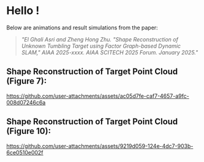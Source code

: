 # Hello !

Below are animations and result simulations from the paper:

>*"El Ghali Asri and Zheng Hong Zhu. "Shape Reconstruction of Unknown Tumbling Target using Factor Graph-based Dynamic SLAM," AIAA 2025-xxxx. AIAA SCITECH 2025 Forum. January 2025."*

## **Shape Reconstruction of Target Point Cloud (Figure 7):**

https://github.com/user-attachments/assets/ac05d7fe-caf7-4657-a9fc-008d07246c6a

## **Shape Reconstruction of Target Point Cloud (Figure 10):**

https://github.com/user-attachments/assets/9219d059-124e-4dc7-903b-6ce0510e002f

